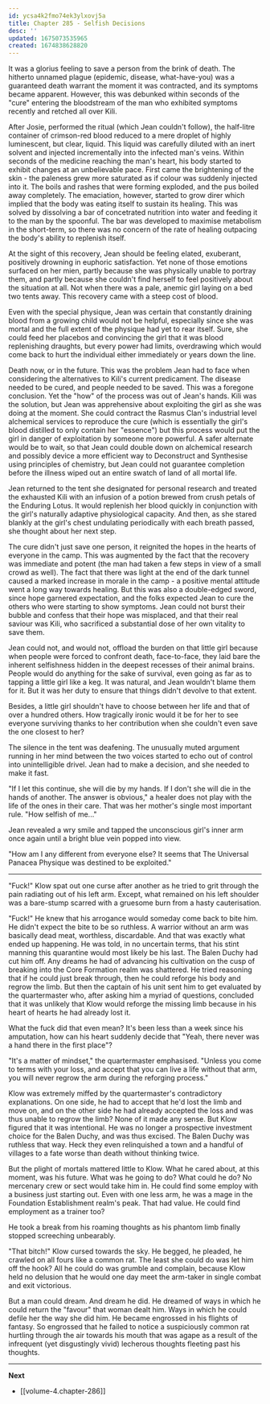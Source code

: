 ```yaml
---
id: ycsa4k2fmo74ek3ylxovj5a
title: Chapter 285 - Selfish Decisions
desc: ''
updated: 1675073535965
created: 1674838628820
---
```


It was a glorius feeling to save a person from the brink of death. The hitherto unnamed plague (epidemic, disease, what-have-you) was a guaranteed death warrant the moment it was contracted, and its symptoms became apparent. However, this was debunked within seconds of the "cure" entering the bloodstream of the man who exhibited symptoms recently and retched all over Kili.

After Josie, performed the ritual (which Jean couldn't follow), the half-litre container of crimson-red blood reduced to a mere droplet of highly luminescent, but clear, liquid. This liquid was carefully diluted with an inert solvent and injected incrementally into the infected man's veins. Within seconds of the medicine reaching the man's heart, his body started to exhibit changes at an unbelievable pace. First came the brightening of the skin - the paleness grew more saturated as if colour was suddenly injected into it. The boils and rashes that were forming exploded, and the pus boiled away completely. The emaciation, however, started to grow direr which implied that the body was eating itself to sustain its healing. This was solved by dissolving a bar of concetrated nutrition into water and feeding it to the man by the spoonful. The bar was developed to maximise metabolism in the short-term, so there was no concern of the rate of healing outpacing the body's ability to replenish itself.

At the sight of this recovery, Jean should be feeling elated, exuberant, positively drowning in euphoric satisfaction. Yet none of those emotions surfaced on her mien, partly because she was physically unable to portray them, and partly because she couldn't find herself to feel positively about the situation at all. Not when there was a pale, anemic girl laying on a bed two tents away. This recovery came with a steep cost of blood.

Even with the special physique, Jean was certain that constantly draining blood from a growing child would not be helpful, especially since she was mortal and the full extent of the physique had yet to rear itself. Sure, she could feed her placebos and convincing the girl that it was blood replenishing draughts, but every power had limits, overdrawing which would come back to hurt the individual either immediately or years down the line.

Death now, or in the future. This was the problem Jean had to face when considering the alternatives to Kili's current predicament. The disease needed to be cured, and people needed to be saved. This was a foregone conclusion. Yet the "how" of the process was out of Jean's hands. Kili was the solution, but Jean was apprehensive about exploiting the girl as she was doing at the moment. She could contract the Rasmus Clan's industrial level alchemical services to reproduce the cure (which is essentially the girl's blood distilled to only contain her "essence") but this process would put the girl in danger of exploitation by someone more powerful. A safer alternate would be to wait, so that Jean could double down on alchemical research and possibly device a more efficient way to Deconstruct and Synthesise using principles of chemistry, but Jean could not guarantee completion before the illness wiped out an entire swatch of land of all mortal life.

Jean returned to the tent she designated for personal research and treated the exhausted Kili with an infusion of a potion brewed from crush petals of the Enduring Lotus. It would replenish her blood quickly in conjunction with the girl's naturally adaptive physiological capacity. And then, as she stared blankly at the girl's chest undulating periodically with each breath passed, she thought about her next step.

The cure didn't just save one person, it reignited the hopes in the hearts of everyone in the camp. This was augmented by the fact that the recovery was immediate and potent (the man had taken a few steps in view of a small crowd as well). The fact that there was light at the end of the dark tunnel caused a marked increase in morale in the camp - a positive mental attitude went a long way towards healing. But this was also a double-edged sword, since hope garnered expectation, and the folks expected Jean to cure the others who were starting to show symptoms. Jean could not burst their bubble and confess that their hope was misplaced, and that their real saviour was Kili, who sacrificed a substantial dose of her own vitality to save them.

Jean could not, and would not, offload the burden on that little girl because when people were forced to confront death, face-to-face, they laid bare the inherent selfishness hidden in the deepest recesses of their animal brains. People would do anything for the sake of survival, even going as far as to tapping a little girl like a keg. It was natural, and Jean wouldn't blame them for it. But it was her duty to ensure that things didn't devolve to that extent.

Besides, a little girl shouldn't have to choose between her life and that of over a hundred others. How tragically ironic would it be for her to see everyone surviving thanks to her contribution when she couldn't even save the one closest to her?

The silence in the tent was deafening. The unusually muted argument running in her mind between the two voices started to echo out of control into unintelligible drivel. Jean had to make a decision, and she needed to make it fast.

"If I let this continue, she will die by my hands. If I don't she will die in the hands of another. The answer is obvious," a healer does not play with the life of the ones in their care. That was her mother's single most important rule. "How selfish of me..."

Jean revealed a wry smile and tapped the unconscious girl's inner arm once again until a bright blue vein popped into view.

"How am I any different from everyone else? It seems that The Universal Panacea Physique was destined to be exploited."

____

"Fuck!" Klow spat out one curse after another as he tried to grit through the pain radiating out of his left arm. Except, what remained on his left shoulder was a bare-stump scarred with a gruesome burn from a hasty cauterisation.

"Fuck!" He knew that his arrogance would someday come back to bite him. He didn't expect the bite to be so ruthless. A warrior without an arm was basically dead meat, worthless, discardable. And that was exactly what ended up happening. He was told, in no uncertain terms, that his stint manning this quarantine would most likely be his last. The Balen Duchy had cut him off. Any dreams he had of advancing his cultivation on the cusp of breaking into the Core Formation realm was shattered. He tried reasoning that if he could just break through, then he could reforge his body and regrow the limb. But then the captain of his unit sent him to get evaluated by the quartermaster who, after asking him a myriad of questions, concluded that it was unlikely that Klow would reforge the missing limb because in his heart of hearts he had already lost it.

What the fuck did that even mean? It's been less than a week since his amputation, how can his heart suddenly decide that "Yeah, there never was a hand there in the first place"?

"It's a matter of mindset," the quartermaster emphasised. "Unless you come to terms with your loss, and accept that you can live a life without that arm, you will never regrow the arm during the reforging process."

Klow was extremely miffed by the quartermaster's contradictory explanations. On one side, he had to accept that he'd lost the limb and move on, and on the other side he had already accepted the loss and was thus unable to regrow the limb? None of it made any sense. But Klow figured that it was intentional. He was no longer a prospective investment choice for the Balen Duchy, and was thus excised. The Balen Duchy was ruthless that way. Heck they even relinquished a town and a handful of villages to a fate worse than death without thinking twice.

But the plight of mortals mattered little to Klow. What he cared about, at this moment, was his future. What was he going to do? What could he do? No mercenary crew or sect would take him in. He could find some employ with a business just starting out. Even with one less arm, he was a mage in the Foundation Establishment realm's peak. That had value. He could find employment as a trainer too?

He took a break from his roaming thoughts as his phantom limb finally stopped screeching unbearably.

"That bitch!" Klow cursed towards the sky. He begged, he pleaded, he crawled on all fours like a common rat. The least she could do was let him off the hook? All he could do was grumble and complain, because Klow held no delusion that he would one day meet the arm-taker in single combat and exit victorious.

But a man could dream. And dream he did. He dreamed of ways in which he could return the "favour" that woman dealt him. Ways in which he could defile her the way she did him. He became engrossed in his flights of fantasy. So engrossed that he failed to notice a suspiciously common rat hurtling through the air towards his mouth that was agape as a result of the infrequent (yet disgustingly vivid) lecherous thoughts fleeting past his thoughts.

____

**Next**
* [[volume-4.chapter-286]]